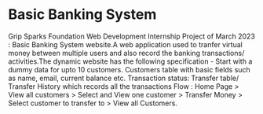 # Basic Banking System
Grip Sparks Foundation Web Development Internship Project of March 2023 : Basic Banking System website.A web application used to tranfer virtual money between multiple users and also record the banking transactions/ activities.The dynamic website  has the following specification -  Start with a dummy data for upto 10 customers. Customers table with basic fields such as name, email, current balance etc. Transaction status: Transfer table/ Transfer History which records all the transactions  Flow : Home Page > View all customers > Select and View one customer > Transfer Money > Select customer to transfer to > View all Customers.
